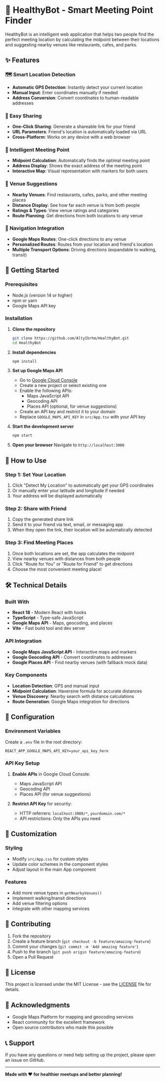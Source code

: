 # 🎯 HealthyBot - Smart Meeting Point Finder

HealthyBot is an intelligent web application that helps two people find the perfect meeting location by calculating the midpoint between their locations and suggesting nearby venues like restaurants, cafes, and parks.

## ✨ Features

### 🗺️ **Smart Location Detection**
- **Automatic GPS Detection**: Instantly detect your current location
- **Manual Input**: Enter coordinates manually if needed
- **Address Conversion**: Convert coordinates to human-readable addresses

### 🤝 **Easy Sharing**
- **One-Click Sharing**: Generate a shareable link for your friend
- **URL Parameters**: Friend's location is automatically loaded via URL
- **Cross-Platform**: Works on any device with a web browser

### 📍 **Intelligent Meeting Point**
- **Midpoint Calculation**: Automatically finds the optimal meeting point
- **Address Display**: Shows the exact address of the meeting point
- **Interactive Map**: Visual representation with markers for both users

### 🏪 **Venue Suggestions**
- **Nearby Venues**: Find restaurants, cafes, parks, and other meeting places
- **Distance Display**: See how far each venue is from both people
- **Ratings & Types**: View venue ratings and categories
- **Route Planning**: Get directions from both locations to any venue

### 🚗 **Navigation Integration**
- **Google Maps Routes**: One-click directions to any venue
- **Personalized Routes**: Routes from your location and friend's location
- **Multiple Transport Options**: Driving directions (expandable to walking, transit)

## 🚀 Getting Started

### Prerequisites
- Node.js (version 14 or higher)
- npm or yarn
- Google Maps API key

### Installation

1. **Clone the repository**
   ```bash
   git clone https://github.com/AltyIbrhm/HealthyBot.git
   cd HealthyBot
   ```

2. **Install dependencies**
   ```bash
   npm install
   ```

3. **Set up Google Maps API**
   - Go to [Google Cloud Console](https://console.cloud.google.com/)
   - Create a new project or select existing one
   - Enable the following APIs:
     - Maps JavaScript API
     - Geocoding API
     - Places API (optional, for venue suggestions)
   - Create an API key and restrict it to your domain
   - Replace `GOOGLE_MAPS_API_KEY` in `src/App.tsx` with your API key

4. **Start the development server**
   ```bash
   npm start
   ```

5. **Open your browser**
   Navigate to `http://localhost:3000`

## 📱 How to Use

### Step 1: Set Your Location
1. Click "Detect My Location" to automatically get your GPS coordinates
2. Or manually enter your latitude and longitude if needed
3. Your address will be displayed automatically

### Step 2: Share with Friend
1. Copy the generated share link
2. Send it to your friend via text, email, or messaging app
3. When they open the link, their location will be automatically detected

### Step 3: Find Meeting Places
1. Once both locations are set, the app calculates the midpoint
2. View nearby venues with distances from both people
3. Click "Route for You" or "Route for Friend" to get directions
4. Choose the most convenient meeting place!

## 🛠️ Technical Details

### Built With
- **React 18** - Modern React with hooks
- **TypeScript** - Type-safe JavaScript
- **Google Maps API** - Maps, geocoding, and places
- **Vite** - Fast build tool and dev server

### API Integration
- **Google Maps JavaScript API** - Interactive maps and markers
- **Google Geocoding API** - Convert coordinates to addresses
- **Google Places API** - Find nearby venues (with fallback mock data)

### Key Components
- **Location Detection**: GPS and manual input
- **Midpoint Calculation**: Haversine formula for accurate distances
- **Venue Discovery**: Nearby search with distance calculations
- **Route Generation**: Google Maps integration for directions

## 🔧 Configuration

### Environment Variables
Create a `.env` file in the root directory:
```env
REACT_APP_GOOGLE_MAPS_API_KEY=your_api_key_here
```

### API Key Setup
1. **Enable APIs** in Google Cloud Console:
   - Maps JavaScript API
   - Geocoding API
   - Places API (for venue suggestions)

2. **Restrict API Key** for security:
   - HTTP referrers: `localhost:3000/*`, `yourdomain.com/*`
   - API restrictions: Only the APIs you need

## 🎨 Customization

### Styling
- Modify `src/App.css` for custom styles
- Update color schemes in the component styles
- Adjust layout in the main App component

### Features
- Add more venue types in `getNearbyVenues()`
- Implement walking/transit directions
- Add venue filtering options
- Integrate with other mapping services

## 🤝 Contributing

1. Fork the repository
2. Create a feature branch (`git checkout -b feature/amazing-feature`)
3. Commit your changes (`git commit -m 'Add amazing feature'`)
4. Push to the branch (`git push origin feature/amazing-feature`)
5. Open a Pull Request

## 📄 License

This project is licensed under the MIT License - see the [LICENSE](LICENSE) file for details.

## 🙏 Acknowledgments

- Google Maps Platform for mapping and geocoding services
- React community for the excellent framework
- Open source contributors who made this possible

## 📞 Support

If you have any questions or need help setting up the project, please open an issue on GitHub.

---

**Made with ❤️ for healthier meetups and better planning!**
